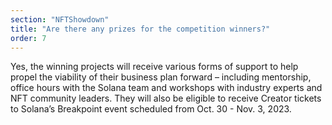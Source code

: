 ```yaml
---
section: "NFTShowdown"
title: "Are there any prizes for the competition winners?"
order: 7
---
```


Yes, the winning projects will receive various forms of support to help propel the viability of their business plan forward – including mentorship, office hours with the Solana team and workshops with industry experts and NFT community leaders. They will also be eligible to receive Creator tickets to Solana’s Breakpoint event scheduled from Oct. 30 - Nov. 3, 2023.
